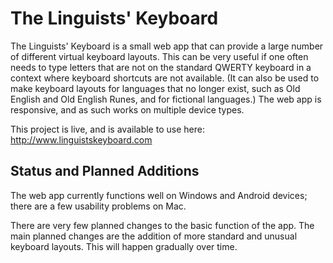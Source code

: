 # The Linguists' Keyboard

The Linguists' Keyboard is a small web app that can provide a large number of different virtual keyboard layouts. This can be very useful if one often needs to type letters that are not on the standard QWERTY keyboard in a context where keyboard shortcuts are not available. (It can also be used to make keyboard layouts for languages that no longer exist, such as Old English and Old English Runes, and for fictional languages.) The web app is responsive, and as such works on multiple device types.

This project is live, and is available to use here: http://www.linguistskeyboard.com

## Status and Planned Additions

The web app currently functions well on Windows and Android devices; there are a few usability problems on Mac.

There are very few planned changes to the basic function of the app. The main planned changes are the addition of more standard and unusual keyboard layouts. This will happen gradually over time.